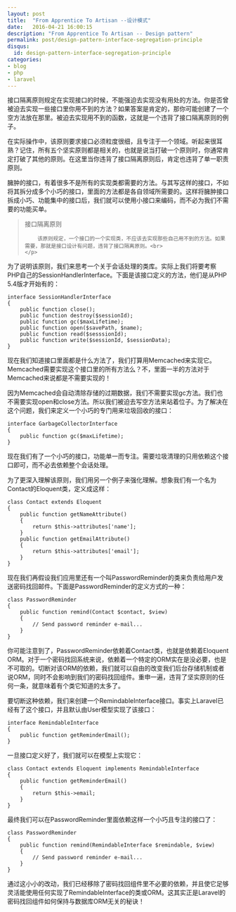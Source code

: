 ```yaml
---
layout: post
title:  "From Apprentice To Artisan --设计模式"
date:   2016-04-21 16:00:15
description: "From Apprentice To Artisan -- Design pattern"
permalink: post/design-pattern-interface-segregation-principle 
disqus:
  id: design-pattern-interface-segregation-principle
categories:
- blog
- php
- laravel
---
```


接口隔离原则规定在实现接口的时候，不能强迫去实现没有用处的方法。你是否曾被迫去实现一些接口里你用不到的方法？如果答案是肯定的，那你可能创建了一个空方法放在那里。被迫去实现用不到的函数，这就是一个违背了接口隔离原则的例子。<br>

在实际操作中，该原则要求接口必须粒度很细，且专注于一个领域。听起来很耳熟？记住，所有五个坚实原则都是相关的，也就是说当打破一个原则时，你通常肯定打破了其他的原则。在这里当你违背了接口隔离原则后，肯定也违背了单一职责原则。<br>

臃肿的接口，有着很多不是所有的实现类都需要的方法。与其写这样的接口，不如将其拆分成多个小巧的接口，里面的方法都是各自领域所需要的。这样将臃肿接口拆成小巧、功能集中的接口后，我们就可以使用小接口来编码，而不必为我们不需要的功能买单。<br>

<blockquote>
	<p>
		接口隔离原则<br>

		该原则规定，一个接口的一个实现类，不应该去实现那些自己用不到的方法。如果需要，那就是接口设计有问题，违背了接口隔离原则。<br>
	</p>
</blockquote>

为了说明该原则，我们来思考一个关于会话处理的类库。实际上我们将要考察PHP自己的SessionHandlerInterface。下面是该接口定义的方法，他们是从PHP 5.4版才开始有的：<br>

```
interface SessionHandlerInterface 
{
    public function close();
    public function destroy($sessionId);
    public function gc($maxLifetime);
    public function open($savePath, $name);
    public function read($sesssionId);
    public function write($sessionId, $sessionData);
}
```

现在我们知道接口里面都是什么方法了，我们打算用Memcached来实现它。Memcached需要实现这个接口里的所有方法么？不，里面一半的方法对于Memcached来说都是不需要实现的！<br>

因为Memcached会自动清除存储的过期数据，我们不需要实现gc方法。我们也不需要实现open和close方法。所以我们被迫去写空方法来站着位子。为了解决在这个问题，我们来定义一个小巧的专门用来垃圾回收的接口：<br>

```
interface GarbageCollectorInterface 
{
    public function gc($maxLifetime);
}
```

现在我们有了一个小巧的接口，功能单一而专注。需要垃圾清理的只用依赖这个接口即可，而不必去依赖整个会话处理。<br>

为了更深入理解该原则，我们用另一个例子来强化理解。想象我们有一个名为Contact的Eloquent类，定义成这样：<br>

```
class Contact extends Eloquent 
{
    public function getNameAttribute()
    {
        return $this->attributes['name'];
    }
    public function getEmailAttribute()
    {
        return $this->attributes['email'];
    }
}
```

现在我们再假设我们应用里还有一个叫PasswordReminder的类来负责给用户发送密码找回邮件。下面是PasswordReminder的定义方式的一种：<br>

```
class PasswordReminder
{
    public function remind(Contact $contact, $view)
    {
        // Send password reminder e-mail...
    }
}
```

你可能注意到了，PasswordReminder依赖着Contact类，也就是依赖着Eloquent ORM。对于一个密码找回系统来说，依赖着一个特定的ORM实在是没必要，也是不可取的。切断对该ORM的依赖，我们就可以自由的改变我们后台存储机制或者说ORM，同时不会影响到我们的密码找回组件。重申一遍，违背了坚实原则的任何一条，就意味着有个类它知道的太多了。<br>

要切断这种依赖，我们来创建一个RemindableInterface接口。事实上Laravel已经有了这个接口，并且默认由User模型实现了该接口：<br>

```
interface RemindableInterface
{
    public function getReminderEmail();
}
```

一旦接口定义好了，我们就可以在模型上实现它：

```
class Contact extends Eloquent implements RemindableInterface 
{
    public function getReminderEmail()
    {
        return $this->email;
    }
}
```

最终我们可以在PasswordReminder里面依赖这样一个小巧且专注的接口了：<br>

```
class PasswordReminder 
{
    public function remind(RemindableInterface $remindable, $view)
    {
        // Send password reminder e-mail...
    }
}
```

通过这小小的改动，我们已经移除了密码找回组件里不必要的依赖，并且使它足够灵活能使用任何实现了RemindableInterface的类或ORM。这其实正是Laravel的密码找回组件如何保持与数据库ORM无关的秘诀！<br>